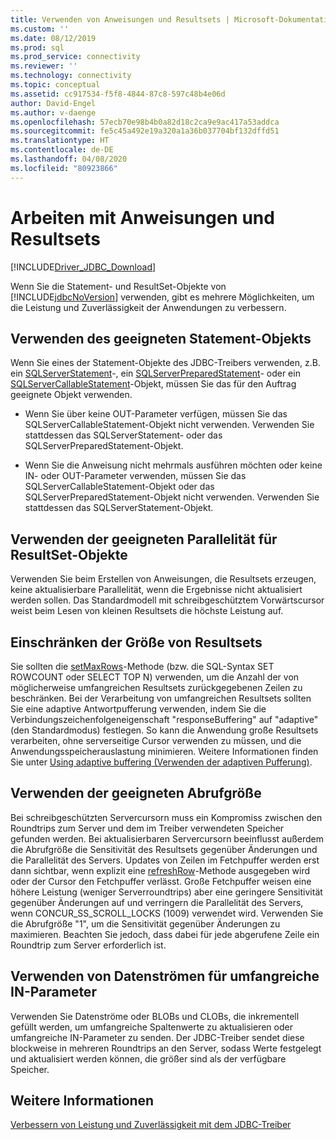 ```yaml
---
title: Verwenden von Anweisungen und Resultsets | Microsoft-Dokumentation
ms.custom: ''
ms.date: 08/12/2019
ms.prod: sql
ms.prod_service: connectivity
ms.reviewer: ''
ms.technology: connectivity
ms.topic: conceptual
ms.assetid: cc917534-f5f8-4844-87c8-597c48b4e06d
author: David-Engel
ms.author: v-daenge
ms.openlocfilehash: 57ecb70e98b4b0a82d18c2ca9e9ac417a53addca
ms.sourcegitcommit: fe5c45a492e19a320a1a36b037704bf132dffd51
ms.translationtype: HT
ms.contentlocale: de-DE
ms.lasthandoff: 04/08/2020
ms.locfileid: "80923866"
---
```

# <a name="working-with-statements-and-result-sets"></a>Arbeiten mit Anweisungen und Resultsets

[!INCLUDE[Driver_JDBC_Download](../../includes/driver_jdbc_download.md)]

Wenn Sie die Statement- und ResultSet-Objekte von [!INCLUDE[jdbcNoVersion](../../includes/jdbcnoversion_md.md)] verwenden, gibt es mehrere Möglichkeiten, um die Leistung und Zuverlässigkeit der Anwendungen zu verbessern.

## <a name="use-the-appropriate-statement-object"></a>Verwenden des geeigneten Statement-Objekts

Wenn Sie eines der Statement-Objekte des JDBC-Treibers verwenden, z.B. ein [SQLServerStatement](../../connect/jdbc/reference/sqlserverstatement-class.md)-, ein [SQLServerPreparedStatement](../../connect/jdbc/reference/sqlserverpreparedstatement-class.md)- oder ein [SQLServerCallableStatement](../../connect/jdbc/reference/sqlservercallablestatement-class.md)-Objekt, müssen Sie das für den Auftrag geeignete Objekt verwenden.

- Wenn Sie über keine OUT-Parameter verfügen, müssen Sie das SQLServerCallableStatement-Objekt nicht verwenden. Verwenden Sie stattdessen das SQLServerStatement- oder das SQLServerPreparedStatement-Objekt.

- Wenn Sie die Anweisung nicht mehrmals ausführen möchten oder keine IN- oder OUT-Parameter verwenden, müssen Sie das SQLServerCallableStatement-Objekt oder das SQLServerPreparedStatement-Objekt nicht verwenden. Verwenden Sie stattdessen das SQLServerStatement-Objekt.

## <a name="use-the-appropriate-concurrency-for-resultset-objects"></a>Verwenden der geeigneten Parallelität für ResultSet-Objekte

Verwenden Sie beim Erstellen von Anweisungen, die Resultsets erzeugen, keine aktualisierbare Parallelität, wenn die Ergebnisse nicht aktualisiert werden sollen. Das Standardmodell mit schreibgeschütztem Vorwärtscursor weist beim Lesen von kleinen Resultsets die höchste Leistung auf.

## <a name="limit-the-size-of-your-result-sets"></a>Einschränken der Größe von Resultsets

Sie sollten die [setMaxRows](../../connect/jdbc/reference/setmaxrows-method-sqlserverstatement.md)-Methode (bzw. die SQL-Syntax SET ROWCOUNT oder SELECT TOP N) verwenden, um die Anzahl der von möglicherweise umfangreichen Resultsets zurückgegebenen Zeilen zu beschränken. Bei der Verarbeitung von umfangreichen Resultsets sollten Sie eine adaptive Antwortpufferung verwenden, indem Sie die Verbindungszeichenfolgeneigenschaft "responseBuffering" auf "adaptive" (den Standardmodus) festlegen. So kann die Anwendung große Resultsets verarbeiten, ohne serverseitige Cursor verwenden zu müssen, und die Anwendungsspeicherauslastung minimieren. Weitere Informationen finden Sie unter [Using adaptive buffering (Verwenden der adaptiven Pufferung)](../../connect/jdbc/using-adaptive-buffering.md).

## <a name="use-the-appropriate-fetch-size"></a>Verwenden der geeigneten Abrufgröße

Bei schreibgeschützten Servercursorn muss ein Kompromiss zwischen den Roundtrips zum Server und dem im Treiber verwendeten Speicher gefunden werden. Bei aktualisierbaren Servercursorn beeinflusst außerdem die Abrufgröße die Sensitivität des Resultsets gegenüber Änderungen und die Parallelität des Servers. Updates von Zeilen im Fetchpuffer werden erst dann sichtbar, wenn explizit eine [refreshRow](../../connect/jdbc/reference/refreshrow-method-sqlserverresultset.md)-Methode ausgegeben wird oder der Cursor den Fetchpuffer verlässt. Große Fetchpuffer weisen eine höhere Leistung (weniger Serverroundtrips) aber eine geringere Sensitivität gegenüber Änderungen auf und verringern die Parallelität des Servers, wenn CONCUR_SS_SCROLL_LOCKS (1009) verwendet wird. Verwenden Sie die Abrufgröße "1", um die Sensitivität gegenüber Änderungen zu maximieren. Beachten Sie jedoch, dass dabei für jede abgerufene Zeile ein Roundtrip zum Server erforderlich ist.

## <a name="use-streams-for-large-in-parameters"></a>Verwenden von Datenströmen für umfangreiche IN-Parameter

Verwenden Sie Datenströme oder BLOBs und CLOBs, die inkrementell gefüllt werden, um umfangreiche Spaltenwerte zu aktualisieren oder umfangreiche IN-Parameter zu senden. Der JDBC-Treiber sendet diese blockweise in mehreren Roundtrips an den Server, sodass Werte festgelegt und aktualisiert werden können, die größer sind als der verfügbare Speicher.

## <a name="see-also"></a>Weitere Informationen

[Verbessern von Leistung und Zuverlässigkeit mit dem JDBC-Treiber](../../connect/jdbc/improving-performance-and-reliability-with-the-jdbc-driver.md)
